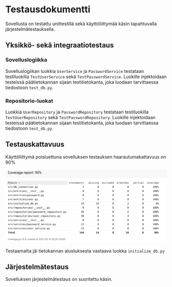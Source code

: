 # Testausdokumentti

Sovellusta on testattu unittestillä sekä käyttöliittymää käsin tapahtuvalla järjestelmätestauksella.

## Yksikkö- sekä integraatiotestaus

### Sovelluslogiikka

Sovelluslogiikan luokkia <code>UserService</code> ja <code>PasswordService</code> testataan testiluokilla <code>TestUserService</code> sekä <code>TestPasswordService</code>.
Luokille injektoidaan testeissä päätietokannan sijaan testitietokanta, joka luodaan tarvittaessa tiedostoon <code>test_db.py</code>.

### Repositorio-luokat

Luokkia <code>UserRepository</code> ja <code>PasswordRepository</code> testataan testiluokilla <code>TestUserRepository</code> sekä <code>TestPasswordRepository</code>.
Luokille injektoidaan testeissä päätietokannan sijaan testitietokanta, joka luodaan tarvittaessa tiedostoon <code>test_db.py</code>.

## Testauskattavuus

Käyttöliittymä poisluettuna sovelluksen testauksen haarautumakattavuus on 90%

![Coverage report](https://github.com/anttiromppanen/ot-harjoitustyo/blob/main/dokumentaatio/kuvat/coverage.png)

Testaamatta jäi tietokannan alustuksesta vastaava luokka <code>initialize_db.py</code>

## Järjestelmätestaus

Sovelluksen järjestelmätestaus on suoritettu käsin.
